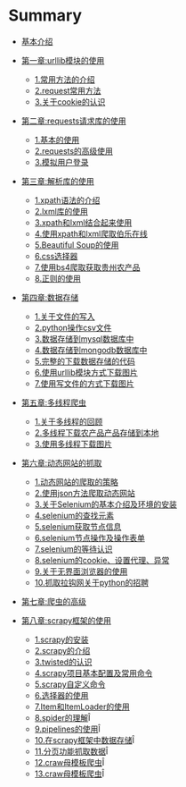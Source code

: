 # Summary

* [基本介绍](README.md)
* [第一章:urllib模块的使用](chapter01/0.md)
  * [1.常用方法的介绍](chapter01/01.md)
  * [2.request常用方法](chapter01/02.md)
  * [3.关于cookie的认识](chapter01/03.md)
* [第二章:requests请求库的使用](chapter02/0.md)
  * [1.基本的使用](chapter02/01.md)
  * [2.requests的高级使用](chapter02/02.md)
  * [3.模拟用户登录](chapter02/03.md)

* [第三章:解析库的使用](chapter03/0.md)
  * [1.xpath语法的介绍](chapter03/01.md)
  * [2.lxml库的使用](chapter03/02.md)
  * [3.xpath和lxml结合起来使用](chapter03/03.md)
  * [4.使用xpath和lxml爬取伯乐在线](chapter03/04.md)
  * [5.Beautiful Soup的使用](chapter03/05.md)
  * [6.css选择器](chapter03/06.md)
  * [7.使用bs4爬取获取贵州农产品](chapter03/07.md)
  * [8.正则的使用](chapter03/08.md)

* [第四章:数据存储](chapter04/0.md)
  * [1.关于文件的写入](chapter04/01.md)
  * [2.python操作csv文件](chapter04/02.md)
  * [3.数据存储到mysql数据库中](chapter04/03.md)
  * [4.数据存储到mongodb数据库中](chapter04/04.md)
  * [5.完整的下载数据存储的代码](chapter04/05.md)
  * [6.使用urllib模块方式下载图片](chapter04/06.md)
  * [7.使用写文件的方式下载图片](chapter04/07.md)

* [第五章:多线程爬虫](chapter05/0.md)
  * [1.关于多线程的回顾](chapter05/01.md)
  * [2.多线程下载农产品产品存储到本地](chapter05/02.md)
  * [3.使用多线程下载图片](chapter05/03.md)

* [第六章:动态网站的抓取](chapter06/0.md)
  * [1.动态网站的爬取的策略](chapter06/01.md)
  * [2.使用json方法爬取动态网站](chapter06/02.md)
  * [3.关于Selenium的基本介绍及环境的安装](chapter06/03.md)
  * [4.selenium的查找元素](chapter06/04.md)
  * [5.selenium获取节点信息](chapter06/05.md)
  * [6.selenium节点操作及操作表单](chapter06/06.md)
  * [7.selenium的等待认识](chapter06/07.md)
  * [8.selenium的cookie、设置代理、异常](chapter06/08.md)
  * [9.关于无界面浏览器的使用](chapter06/09.md)
  * [10.抓取拉钩网关于python的招聘](chapter06/10.md)

* [第七章:爬虫的高级](chapter07/0.md)

* [第八章:scrapy框架的使用](chapter08/0.md)
  * [1.scrapy的安装](chapter08/01.md)
  * [2.scrapy的介绍](chapter08/02.md)
  * [3.twisted的认识](chapter08/03.md)
  * [4.scrapy项目基本配置及常用命令](chapter08/04.md)
  * [5.scrapy自定义命令](chapter08/05.md)
  * [6.选择器的使用](chapter08/06.md)
  * [7.Item和ItemLoader的使用](chapter08/07.md)
  * [8.spider的理解](chapter08/08.md)Î
  * [9.pipelines的使用](chapter08/09.md)Î
  * [10.在scrapy框架中数据存储](chapter08/10.md)Î
  * [11.分页功能抓取数据](chapter08/11.md)Î
  * [12.craw母模板爬虫](chapter08/12.md)Î
  * [13.craw母模板爬虫](chapter08/13.md)Î
